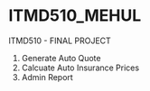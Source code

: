 # ITMD510_MEHUL
ITMD510 - FINAL PROJECT

1. Generate Auto Quote
2. Calcuate Auto Insurance Prices
3. Admin Report 
